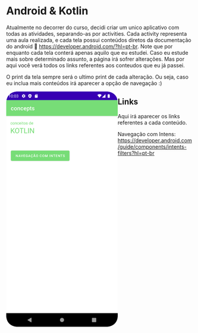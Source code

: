 # Android & Kotlin
Atualmente no decorrer do curso, decidi criar um unico aplicativo com todas as atividades, separando-as por activities. Cada activity representa uma aula realizada, e cada tela possui conteúdos diretos da documentação do android 🤖 https://developer.android.com/?hl=pt-br. Note que por enquanto cada tela conterá apenas aquilo que eu estudei. Caso eu estude mais sobre determinado assunto, a página irá sofrer alterações. Mas por aqui você verá todos os links referentes aos conteudos que eu já passei.

O print da tela sempre será o ultimo print de cada alteração. Ou seja, caso eu inclua mais conteúdos irá aparecer a opção de navegação :)
<p align="center"> <img width="300px" align="left" src="https://github.com/gabrielgarciamendonca/Ebac/blob/main/contents/screenshot.png" alt="gabrielgarciamendonca" /> </p>

## Links

Aqui irá aparecer os links referentes a cada conteúdo.

Navegação com Intens: https://developer.android.com/guide/components/intents-filters?hl=pt-br

